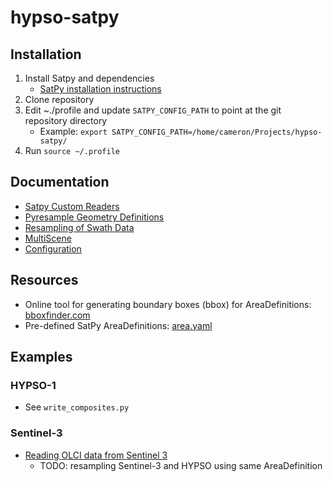 # hypso-satpy

## Installation
1. Install Satpy and dependencies
    - [SatPy installation instructions](https://satpy.readthedocs.io/en/stable/install.html)
2. Clone repository
3. Edit ~./profile and update `SATPY_CONFIG_PATH` to point at the git repository directory
    - Example: `export SATPY_CONFIG_PATH=/home/cameron/Projects/hypso-satpy/`
4. Run `source ~/.profile`

## Documentation
- [Satpy Custom Readers](https://satpy.readthedocs.io/en/stable/dev_guide/custom_reader.html)
- [Pyresample Geometry Definitions](https://pyresample.readthedocs.io/en/latest/howtos/geo_def.html)
- [Resampling of Swath Data](https://pyresample.readthedocs.io/en/latest/howtos/swath.html)
- [MultiScene](https://satpy.readthedocs.io/en/stable/multiscene.html)
- [Configuration](https://satpy.readthedocs.io/en/stable/config.html)

## Resources
- Online tool for generating boundary boxes (bbox) for AreaDefinitions: [bboxfinder.com](http://bboxfinder.com)
- Pre-defined SatPy AreaDefinitions: [area.yaml](https://github.com/pytroll/satpy/blob/main/satpy/etc/areas.yaml)

## Examples

### HYPSO-1
- See `write_composites.py`

### Sentinel-3
- [Reading OLCI data from Sentinel 3](https://nbviewer.org/github/pytroll/pytroll-examples/blob/main/satpy/OLCI%20L1B.ipynb)
    - TODO: resampling Sentinel-3 and HYPSO using same AreaDefinition
